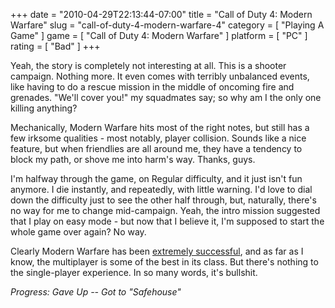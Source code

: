 +++
date = "2010-04-29T22:13:44-07:00"
title = "Call of Duty 4: Modern Warfare"
slug = "call-of-duty-4-modern-warfare-4"
category = [ "Playing A Game" ]
game = [ "Call of Duty 4: Modern Warfare" ]
platform = [ "PC" ]
rating = [ "Bad" ]
+++

Yeah, the story is completely not interesting at all.  This is a shooter campaign.  Nothing more.  It even comes with terribly unbalanced events, like having to do a rescue mission in the middle of oncoming fire and grenades.  "We'll cover you!" my squadmates say; so why am I the only one killing anything?

Mechanically, Modern Warfare hits most of the right notes, but still has a few irksome qualities - most notably, player collision.  Sounds like a nice feature, but when friendlies are all around me, they have a tendency to block my path, or shove me into harm's way.  Thanks, guys.

I'm halfway through the game, on Regular difficulty, and it just isn't fun anymore.  I die instantly, and repeatedly, with little warning.  I'd love to dial down the difficulty just to see the other half through, but, naturally, there's no way for me to change mid-campaign.  Yeah, the intro mission suggested that I play on easy mode - but now that I believe it, I'm supposed to start the whole game over again?  No way.

Clearly Modern Warfare has been <a href="http://www.metacritic.com/games/platforms/pc/callofduty4modernwarfare">extremely successful</a>, and as far as I know, the multiplayer is some of the best in its class.  But there's nothing to the single-player experience.  In so many words, it's bullshit.

<i>Progress: Gave Up -- Got to "Safehouse"</i>